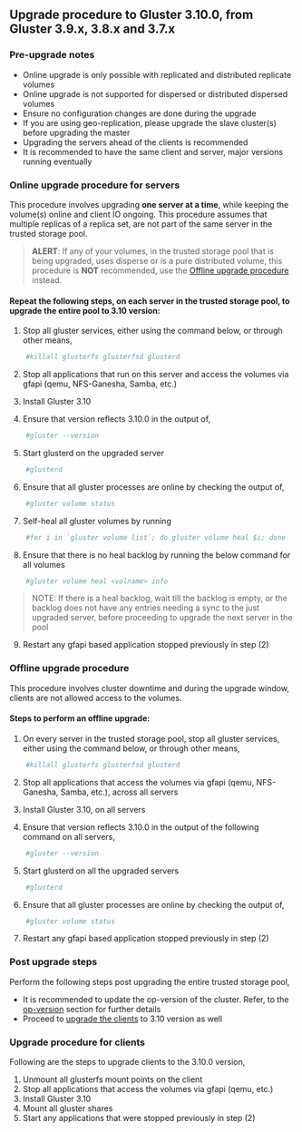 ## Upgrade procedure to Gluster 3.10.0, from Gluster 3.9.x, 3.8.x and 3.7.x

### Pre-upgrade notes 
- Online upgrade is only possible with replicated and distributed replicate volumes
- Online upgrade is not supported for dispersed or distributed dispersed volumes
- Ensure no configuration changes are done during the upgrade
- If you are using geo-replication, please upgrade the slave cluster(s) before upgrading the master
- Upgrading the servers ahead of the clients is recommended
- It is recommended to have the same client and server, major versions running eventually

### Online upgrade procedure for servers
This procedure involves upgrading **one server at a time**, while keeping the volume(s) online and client IO ongoing. This procedure assumes that multiple replicas of a replica set, are not part of the same server in the trusted storage pool.

> **ALERT**: If any of your volumes, in the trusted storage pool that is being upgraded, uses disperse or is a pure distributed volume, this procedure is **NOT** recommended, use the [Offline upgrade procedure](#offline-upgrade-procedure) instead.

#### Repeat the following steps, on each server in the trusted storage pool, to upgrade the entire pool to 3.10 version:
1. Stop all gluster services, either using the command below, or through other means,
```sh
    #killall glusterfs glusterfsd glusterd
```

2. Stop all applications that run on this server and access the volumes via gfapi (qemu, NFS-Ganesha, Samba, etc.)

3. Install Gluster 3.10

4. Ensure that version reflects 3.10.0 in the output of,
```sh
    #gluster --version
```

5. Start glusterd on the upgraded server
```sh
    #glusterd
```

6. Ensure that all gluster processes are online by checking the output of,
```sh
    #gluster volume status
```

7. Self-heal all gluster volumes by running
```sh
    #for i in `gluster volume list`; do gluster volume heal $i; done
```

8. Ensure that there is no heal backlog by running the below command for all volumes
```sh
    #gluster volume heal <volname> info
```
> NOTE: If there is a heal backlog, wait till the backlog is empty, or the backlog does not have any entries needing a sync to the just upgraded server, before proceeding to upgrade the next server in the pool

9. Restart any gfapi based application stopped previously in step (2)

### Offline upgrade procedure
This procedure involves cluster downtime and during the upgrade window, clients are not allowed access to the volumes.

#### Steps to perform an offline upgrade:
1. On every server in the trusted storage pool, stop all gluster services, either using the command below, or through other means,

```sh
    #killall glusterfs glusterfsd glusterd
```
2. Stop all applications that access the volumes via gfapi (qemu, NFS-Ganesha, Samba, etc.), across all servers

3. Install Gluster 3.10, on all servers

4. Ensure that version reflects 3.10.0 in the output of the following command on all servers,
```sh
    #gluster --version
```

5. Start glusterd on all the upgraded servers
```sh
    #glusterd
```
6. Ensure that all gluster processes are online by checking the output of,
```sh
    #gluster volume status
```

7. Restart any gfapi based application stopped previously in step (2)

### Post upgrade steps
Perform the following steps post upgrading the entire trusted storage pool,
- It is recommended to update the op-version of the cluster. Refer, to the [op-version](./op_version.md) section for further details
- Proceed to [upgrade the clients](#upgrade-procedure-for-clients) to 3.10 version as well

### Upgrade procedure for clients
Following are the steps to upgrade clients to the 3.10.0 version,

1. Unmount all glusterfs mount points on the client
2. Stop all applications that access the volumes via gfapi (qemu, etc.)
3. Install Gluster 3.10
4. Mount all gluster shares
5. Start any applications that were stopped previously in step (2)
